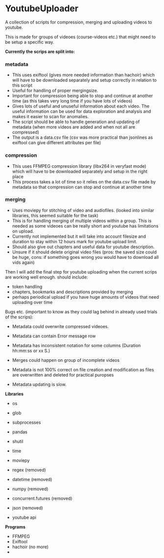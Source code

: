 # YoutubeUploader

A collection of scripts for compression, merging and uploading videos to youtube.

This is made for groups of videoes (course-videos etc.) that might need to be setup a specific way.

**Currently the scrips are split into:**

### metadata
- This uses exiftool (gives more needed information than hachoir) which will have to be downloaded separately and setup correctly in relation to this script
- Useful for handling of proper mergingsize.
- Important for compression being able to stop and continue at another time (as this takes very long time if you have lots of videos)
- Gives lots of useful and unuseful information about each video. The useful information can be used for data exploration and analysis and makes it easier to scan for anomalies.
- The script should be able to handle generation and updating of metadata (when more videos are added and when not all are compressed)
- The output is a data.csv file (csv was more practical than jsonlines as exiftool can give different attributes per file)
### compression
- This uses FFMPEG compression library (libx264 in veryfast mode) which will have to be downloaded separately and setup in the right place
- This process takes a lot of time so it relies on the data.csv file made by metadata so that compression can stop and continue at another time
### merging
- Uses moviepy for stitching of video and audiofiles. (looked into similar libraries, this seemed suitable for the task)
- This is for handling merging of multiple videos within a group. This is needed as some videoes can be really short and youtube has limitations on upload.
- Currently not implemented but it will take into account filesize and duration to stay within 12 hours mark for youtube upload limit.
- Should also give out chapters and useful data for youtube description.
- Unsure if it should delete original video files (pros: the saved size could be huge, cons: if something goes wrong you would have to download all vids again)

Then I will add the final step for youtube uploading when the current scrips are working well enough.
should include:

- token handling
- chapters, bookmarks and descriptions provided by merging
- perhaps periodical upload if you have huge amounts of videos that need uploading over time


Bugs etc. (important to know as they could lag behind in already used trials of the scrips):
- Metadata could overwrite compressed videoes.
- Metadata can contain Error message row
- Metadata has inconsistent notation for some columns (Duration hh:mm:ss or xx S.)

- Merges could happen on group of incomplete videos
- Metadata is not 100% correct on file creation and modification as files are overwritten and deleted for practical puropses
- Metadata updating is slow.

**Libraries**
- os
- glob
- subprocesses
- pandas
- shutil
- time
- moviepy
- regex (removed)
- datetime (removed)
- numpy (removed)
- concurrent.futures (removed)
- json (removed)

- youtube api

**Programs**
- FFMPEG
- Exiftool
- hachoir (no more)
- 
